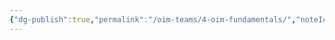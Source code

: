 ```yaml
---
{"dg-publish":true,"permalink":"/oim-teams/4-oim-fundamentals/","noteIcon":"","created":"2024-10-24T00:35:41.131+05:30","updated":"2024-10-26T03:13:42.600+05:30"}
---
```



